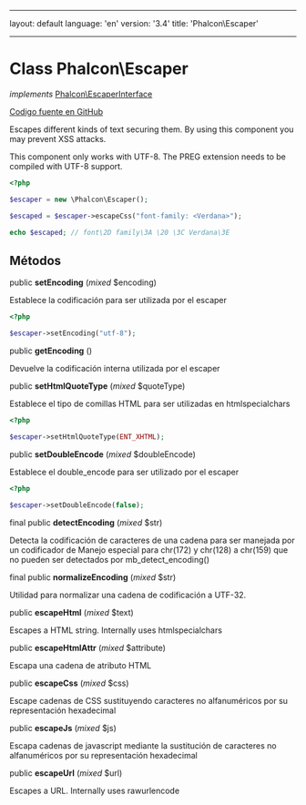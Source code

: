 * * *

layout: default language: 'en' version: '3.4' title: 'Phalcon\Escaper'

* * *

# Class **Phalcon\Escaper**

*implements* [Phalcon\EscaperInterface](/3.4/en/api/Phalcon_EscaperInterface)

<a href="https://github.com/phalcon/cphalcon/tree/v3.4.0/phalcon/escaper.zep" class="btn btn-default btn-sm">Codigo fuente en GitHub</a>

Escapes different kinds of text securing them. By using this component you may prevent XSS attacks.

This component only works with UTF-8. The PREG extension needs to be compiled with UTF-8 support.

```php
<?php

$escaper = new \Phalcon\Escaper();

$escaped = $escaper->escapeCss("font-family: <Verdana>");

echo $escaped; // font\2D family\3A \20 \3C Verdana\3E

```

## Métodos

public **setEncoding** (*mixed* $encoding)

Establece la codificación para ser utilizada por el escaper

```php
<?php

$escaper->setEncoding("utf-8");

```

public **getEncoding** ()

Devuelve la codificación interna utilizada por el escaper

public **setHtmlQuoteType** (*mixed* $quoteType)

Establece el tipo de comillas HTML para ser utilizadas en htmlspecialchars

```php
<?php

$escaper->setHtmlQuoteType(ENT_XHTML);

```

public **setDoubleEncode** (*mixed* $doubleEncode)

Establece el double_encode para ser utilizado por el escaper

```php
<?php

$escaper->setDoubleEncode(false);

```

final public **detectEncoding** (*mixed* $str)

Detecta la codificación de caracteres de una cadena para ser manejada por un codificador de Manejo especial para chr(172) y chr(128) a chr(159) que no pueden ser detectados por mb_detect_encoding()

final public **normalizeEncoding** (*mixed* $str)

Utilidad para normalizar una cadena de codificación a UTF-32.

public **escapeHtml** (*mixed* $text)

Escapes a HTML string. Internally uses htmlspecialchars

public **escapeHtmlAttr** (*mixed* $attribute)

Escapa una cadena de atributo HTML

public **escapeCss** (*mixed* $css)

Escape cadenas de CSS sustituyendo caracteres no alfanuméricos por su representación hexadecimal

public **escapeJs** (*mixed* $js)

Escapa cadenas de javascript mediante la sustitución de caracteres no alfanuméricos por su representación hexadecimal

public **escapeUrl** (*mixed* $url)

Escapes a URL. Internally uses rawurlencode